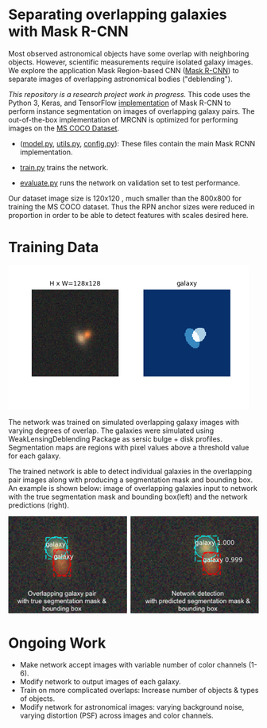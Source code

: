 # Separating overlapping galaxies with Mask R-CNN

Most observed astronomical objects have some overlap with neighboring objects. However, scientific measurements require isolated galaxy images. We explore the application Mask Region-based CNN ([Mask R-CNN](https://arxiv.org/abs/1703.06870)) to separate images of overlapping astronomical bodies ("deblending").

*This repository is a research project work in progress.*
This code uses the Python 3, Keras, and TensorFlow [implementation](https://github.com/matterport/Mask_RCNN) of Mask R-CNN to perform instance segmentation on images of overlapping galaxy pairs. The out-of-the-box implementation of MRCNN is optimized for performing images on the [MS COCO Dataset](http://cocodataset.org/#home). 

* ([model.py](mrcnn/model.py), [utils.py](mrcnn/utils.py), [config.py](mrcnn/config.py)): These files contain the main Mask RCNN implementation. 

* [train.py](scripts/train.py) trains the network.

* [evaluate.py](scripts/evaluate.py) runs the network on validation set to test performance.

Our dataset image size is 120x120 , much smaller than the 800x800 for training the MS COCO dataset. Thus the RPN anchor sizes were reduced in proportion in order to be able to detect features with scales desired here.  

# Training Data

![](images/data.png)


The network was trained on simulated overlapping galaxy images with varying degrees of overlap. The galaxies were simulated using WeakLensingDeblending Package as sersic bulge + disk profiles. Segmentation maps are regions with pixel values above a threshold value for each galaxy.

The trained network is able to detect individual galaxies in the overlapping pair images along with producing a segmentation mask and bounding box. An example is shown below: image of overlapping galaxies input to network with the true segmentation mask and bounding box(left) and the network predictions (right). 

![](images/good_eg.png)


# Ongoing Work

* Make network accept images with variable number of color channels (1-6).
* Modify network to output images of each galaxy.
* Train on more complicated overlaps: Increase number of objects & types of objects.
* Modify network for astronomical images: varying background noise, varying distortion (PSF) across images and color channels.

